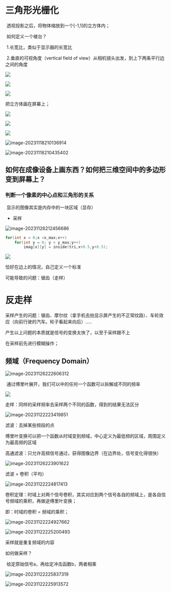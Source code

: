 # 三角形光栅化

​	透视投影之后，将物体缩放到一个[-1,1]的立方体内；

​	如何定义一个棱台？

​		1.长宽比，类似于显示器的长宽比

​		2.垂直的可视角度（vertical field of view）从相机镜头出发，到上下两条平行边之间的角度

![](C:\Users\sunha\Desktop\book\ReadingNotes\games101\Rasterization.assets\image-20231118204538411.png)

![](C:\Users\sunha\Desktop\book\ReadingNotes\games101\Rasterization.assets\image-20231118204931871.png)

![](C:\Users\sunha\Desktop\book\ReadingNotes\games101\Rasterization.assets\image-20231118205137362.png)

把立方体画在屏幕上；

![](C:\Users\sunha\Desktop\book\ReadingNotes\games101\Rasterization.assets\image-20231118205422774.png)

![](C:\Users\sunha\Desktop\book\ReadingNotes\games101\Rasterization.assets\image-20231118205909207.png)

![](C:\Users\sunha\Desktop\book\ReadingNotes\games101\Rasterization.assets\image-20231118210012791.png)

![image-20231118210136914](C:\Users\sunha\Desktop\book\ReadingNotes\games101\Rasterization.assets\image-20231118210136914.png)



![image-20231118210435402](C:\Users\sunha\Desktop\book\ReadingNotes\games101\Rasterization.assets\image-20231118210435402.png)

## 如何在成像设备上画东西？如何把三维空间中的多边形变到屏幕上？

### 判断一个像素的中心点和三角形的关系

​	显示的图像其实是内存中的一块区域（显存）

* 采样

![image-20231126212456686](C:\Users\sunha\Desktop\book\ReadingNotes\games101\Rasterization.assets\image-20231126212456686.png)



```c++
for(int x = 0;x <x_max;x++)
    for(int y = 0; y < y_max;y++)
        imag[x][y] = inside(tri,x+0.5,y+0.5);
```







![](C:\Users\sunha\Desktop\book\ReadingNotes\games101\Rasterization.assets\image-2023111821541237.png)

恰好在边上的情况，自己定义一个标准



可能导致的问题：锯齿（走样）

# 反走样

采样产生的问题：锯齿、摩尔纹（拿手机去拍显示屏产生的不正常纹路）、车轮效应（向前行驶的汽车。轮子看起来向后）.....

产生以上问题的本质就是信号的变换太快了，以至于采样跟不上

在采样前先进行模糊操作；

## 频域（Frequency Domain）

![image-20231126222606312](C:\Users\sunha\Desktop\book\ReadingNotes\games101\Rasterization.assets\image-20231126222606312.png)

​	通过傅里叶展开，我们可以中的任何一个函数可以拆解成不同的频率



![](C:\Users\sunha\Desktop\book\ReadingNotes\games101\Rasterization.assets\image-20231122223040956.png)

走样：同样的采样频率去采样两个不同的函数，得到的结果无法区分

![image-20231122223419851](C:\Users\sunha\Desktop\book\ReadingNotes\games101\Rasterization.assets\image-20231122223419851.png)

滤波：去掉某些频段的点

傅里叶变换可以把一个函数从时域变到频域，中心定义为最低频的区域，周围定义为最高频的区域



高通滤波：只允许高频信号通过，获得图像边界（在边界处，信号变化得很快）

![image-20231126223901622](C:\Users\sunha\Desktop\book\ReadingNotes\games101\Rasterization.assets\image-20231126223901622.png)











滤波 = 卷积（平均）

![image-20231122224817413](C:\Users\sunha\Desktop\book\ReadingNotes\games101\Rasterization.assets\image-20231122224817413.png)





卷积定理：时域上对两个信号卷积，其实对应到两个信号各自的频域上，是各自信号频域的乘积，再做逆傅里叶变换；

即：时域的卷积 = 频域的乘积；





![image-20231122224927662](C:\Users\sunha\Desktop\book\ReadingNotes\games101\Rasterization.assets\image-20231122224927662.png)

![image-20231122225200493](C:\Users\sunha\Desktop\book\ReadingNotes\games101\Rasterization.assets\image-20231122225200493.png)

采样就是重复频域的内容

如何做采样？

​	给定原始信号a，再给定冲击函数b，两者相乘

![image-20231122225837319](C:\Users\sunha\Desktop\book\ReadingNotes\games101\Rasterization.assets\image-20231122225837319.png)

![image-20231122225913572](C:\Users\sunha\Desktop\book\ReadingNotes\games101\Rasterization.assets\image-20231122225913572.png)